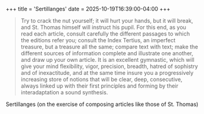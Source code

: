 +++
title = 'Sertillanges'
date = 2025-10-19T16:39:00-04:00
+++

> Try to crack the nut yourself; it will hurt your hands, but it will break, and St. Thomas himself will instruct his pupil. For this end, as you read each article, consult carefully the different passages to which the editions refer you; consult the Index Tertius, an imperfect treasure, but a treasure all the same; compare text with text; make the different sources of information complete and illustrate one another, and draw up your own article. It is an excellent gymnastic, which will give your mind flexibility, vigor, precision, breadth, hatred of sophistry and of inexactitude, and at the same time insure you a progressively increasing store of notions that will be clear, deep, consecutive, always linked up with their first principles and forming by their interadaptation a sound synthesis.

Sertillanges (on the exercise of composing articles like those of St. Thomas)
